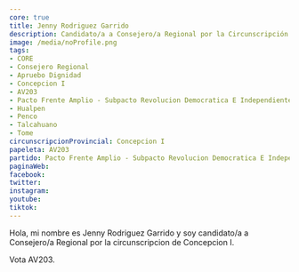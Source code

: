 ```yaml
---
core: true
title: Jenny Rodriguez Garrido
description: Candidato/a a Consejero/a Regional por la Circunscripción de Concepcion I
image: /media/noProfile.png
tags:
- CORE
- Consejero Regional
- Apruebo Dignidad
- Concepcion I
- AV203
- Pacto Frente Amplio - Subpacto Revolucion Democratica E Independientes - Partido Liberal De Chile
- Hualpen
- Penco
- Talcahuano
- Tome
circunscripcionProvincial: Concepcion I
papeleta: AV203
partido: Pacto Frente Amplio - Subpacto Revolucion Democratica E Independientes - Partido Liberal De Chile
paginaWeb:
facebook:
twitter:
instagram:
youtube:
tiktok:
---
```

Hola, mi nombre es Jenny Rodriguez Garrido y soy candidato/a a Consejero/a Regional por la circunscripcion de Concepcion I.

Vota AV203.